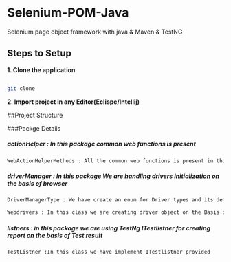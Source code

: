 # Selenium-POM-Java
Selenium page object framework with java &amp; Maven &amp; TestNG 

## Steps to Setup

**1. Clone the application**

```bash

git clone 

```

**2. Import project in any Editor(Eclispe/Intellij)**


##Project Structure 

###Packge Details 

##### actionHelper : In this package common web functions is present

```bash
WebActionHelperMethods : All the common web functions is present in this class like click(),Scroll(),Enter() etc.
```
##### driverManager : In this package We are handling drivers initialization on the basis of browser 

```bash
DriverManagerType : We have create an enum for Driver types and its definations
```
```bash
Webdrivers : In this class we are creating driver object on the Basis of DriverType  like DriverManagerType.CHROME,DriverManagerType.firefoxdriver
```
##### listners : in this package we are using TestNg ITestlistner for creating report on the basis of Test result
```bash
TestListner :In this class we have implement ITestlistner provided 
```

